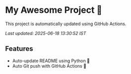 # My Awesome Project 🚀

This project is automatically updated using GitHub Actions.

_Last updated: 2025-06-18 13:30:52 IST_

## Features
- Auto-update README using Python 🐍
- Auto Git push with GitHub Actions 🤖
